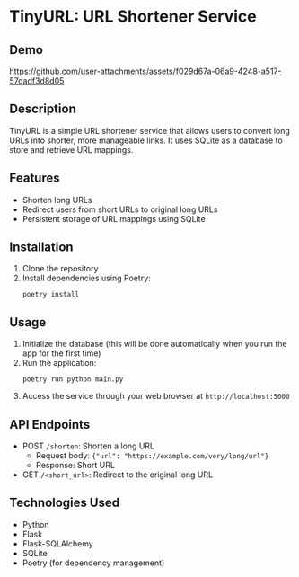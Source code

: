 # TinyURL: URL Shortener Service

## Demo


https://github.com/user-attachments/assets/f029d67a-06a9-4248-a517-57dadf3d8d05



## Description
TinyURL is a simple URL shortener service that allows users to convert long URLs into shorter, more manageable links. It uses SQLite as a database to store and retrieve URL mappings.

## Features
- Shorten long URLs
- Redirect users from short URLs to original long URLs
- Persistent storage of URL mappings using SQLite

## Installation
1. Clone the repository
2. Install dependencies using Poetry:
   ```
   poetry install
   ```

## Usage
1. Initialize the database (this will be done automatically when you run the app for the first time)
2. Run the application:
   ```
   poetry run python main.py
   ```
3. Access the service through your web browser at `http://localhost:5000`

## API Endpoints
- POST `/shorten`: Shorten a long URL
  - Request body: `{"url": "https://example.com/very/long/url"}`
  - Response: Short URL
- GET `/<short_url>`: Redirect to the original long URL

## Technologies Used
- Python
- Flask
- Flask-SQLAlchemy
- SQLite
- Poetry (for dependency management)
